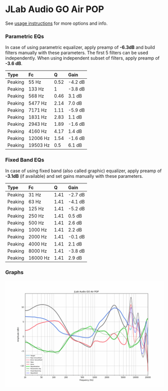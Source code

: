 # JLab Audio GO Air POP
See [usage instructions](https://github.com/jaakkopasanen/AutoEq#usage) for more options and info.

### Parametric EQs
In case of using parametric equalizer, apply preamp of **-6.3dB** and build filters manually
with these parameters. The first 5 filters can be used independently.
When using independent subset of filters, apply preamp of **-3.6 dB**.

| Type    | Fc       |    Q | Gain    |
|:--------|:---------|:-----|:--------|
| Peaking | 55 Hz    | 0.52 | -4.2 dB |
| Peaking | 133 Hz   | 1    | -3.8 dB |
| Peaking | 568 Hz   | 0.46 | 3.1 dB  |
| Peaking | 5477 Hz  | 2.14 | 7.0 dB  |
| Peaking | 7171 Hz  | 1.11 | -5.9 dB |
| Peaking | 1831 Hz  | 2.83 | 1.1 dB  |
| Peaking | 2943 Hz  | 1.89 | -1.6 dB |
| Peaking | 4160 Hz  | 4.17 | 1.4 dB  |
| Peaking | 12006 Hz | 1.54 | -1.6 dB |
| Peaking | 19503 Hz | 0.5  | 6.1 dB  |

### Fixed Band EQs
In case of using fixed band (also called graphic) equalizer, apply preamp of **-3.1dB**
(if available) and set gains manually with these parameters.

| Type    | Fc       |    Q | Gain    |
|:--------|:---------|:-----|:--------|
| Peaking | 31 Hz    | 1.41 | -2.7 dB |
| Peaking | 63 Hz    | 1.41 | -4.1 dB |
| Peaking | 125 Hz   | 1.41 | -5.2 dB |
| Peaking | 250 Hz   | 1.41 | 0.5 dB  |
| Peaking | 500 Hz   | 1.41 | 2.6 dB  |
| Peaking | 1000 Hz  | 1.41 | 2.2 dB  |
| Peaking | 2000 Hz  | 1.41 | -0.1 dB |
| Peaking | 4000 Hz  | 1.41 | 2.1 dB  |
| Peaking | 8000 Hz  | 1.41 | -3.8 dB |
| Peaking | 16000 Hz | 1.41 | 2.9 dB  |

### Graphs
![](./JLab%20Audio%20GO%20Air%20POP.png)